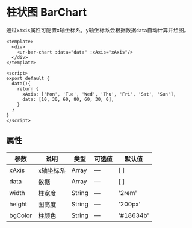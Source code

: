 # 柱状图 BarChart

通过`xAxis`属性可配置x轴坐标系，y轴坐标系会根据数据`data`自动计算并绘图。

```vue
<template>
  <div>
    <ur-bar-chart :data="data" :xAxis="xAxis"/>
  </div>
</template>

<script>
export default {
  data(){
    return {
      xAxis: ['Mon', 'Tue', 'Wed', 'Thu', 'Fri', 'Sat', 'Sun'],
      data: [10, 30, 60, 80, 60, 30, 0],
    }
  }
}
</script>
```

## 属性

| 参数    | 说明      | 类型   | 可选值 | 默认值    |
| ------- | --------- | ------ | ------ | --------- |
| xAxis   | x轴坐标系 | Array  | —      | [ ]       |
| data    | 数据      | Array  | —      | [ ]       |
| width   | 柱宽度    | String | —      | '2rem'    |
| height  | 图高度    | String | —      | '200px'   |
| bgColor | 柱颜色    | String | —      | '#18634b' |
